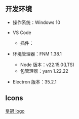 ## 开发环境

- 操作系统：Windows 10
- VS Code
  - 插件：


- 环境管理器：FNM 1.38.1
  - Node 版本：v22.15.0(LTS)
  - 包管理器：yarn 1.22.22

- Electron 版本：35.2.1

## Icons

[皇冠 logo](https://icon-icons.com/zh/%E5%9B%BE%E6%A0%87/%E8%B4%B5%E5%AE%BE-%E7%9A%87%E5%86%A0-%E7%8F%A0%E5%AE%9D-%E5%9B%BD%E7%8E%8B-%E5%A5%B3%E7%8E%8B/263918)